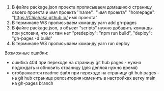 1. В файле package.json проекта прописываем домашнюю страницу 
   своего проекта и имя проекта
        ''name'': ''имя проекта''
        "homepage": "https://Chiahaka.github.io/ имя проекта"
2. В терминале WS прописываем команду
        yarn add gh-pages
3. В файле package.json, в объект "scripts" нужно добавить команды, при условии, что их там нет
        "predeploy": "npm run build",
        "deploy": "gh-pages -d build" 
4. В терминале WS прописываем команду
        yarn run deploy

Возможные ошибки:
- ошибка 404  при переходе на страницу git hub pages - нужно подождать и обновить страницу (для деплоя нужно время) 
- отображается readme файл  при переходе на страницу git hub pages - на git hub странице репозитория изменить в настройках ветку main на gh-pages branch